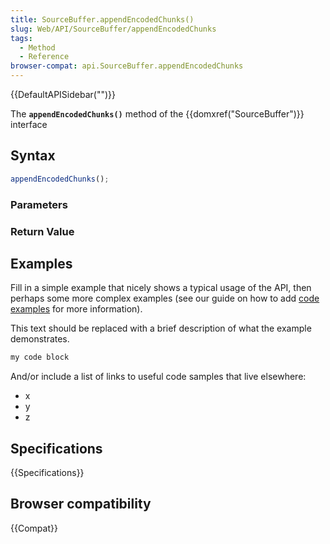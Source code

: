 ```yaml
---
title: SourceBuffer.appendEncodedChunks()
slug: Web/API/SourceBuffer/appendEncodedChunks
tags:
  - Method
  - Reference
browser-compat: api.SourceBuffer.appendEncodedChunks
---
```

{{DefaultAPISidebar("")}}

The **`appendEncodedChunks()`** method of the {{domxref("SourceBuffer")}} interface 

## Syntax

```js
appendEncodedChunks();
```

### Parameters



### Return Value



## Examples

Fill in a simple example that nicely shows a typical usage of the API, then perhaps some more complex examples (see our guide on how to add [code examples](/en-US/docs/MDN/Contribute/Structures/Code_examples) for more information).

This text should be replaced with a brief description of what the example demonstrates.

```js
my code block
```

And/or include a list of links to useful code samples that live elsewhere:

*   x
*   y
*   z

## Specifications

{{Specifications}}

## Browser compatibility

{{Compat}}

